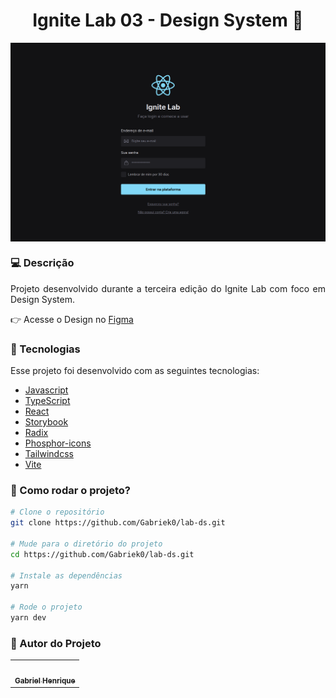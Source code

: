 <h1 align="center">Ignite Lab 03 - Design System 🎨</h1>

<div align="center">
<img  src="./public/Lab-ds-image.png" align="center"/>
</div>

### 💻 Descrição 
<p align="justify">Projeto desenvolvido durante a terceira edição do Ignite Lab com foco em Design System.</p>

👉 Acesse o Design no [Figma](https://www.figma.com/file/HMfRDJktCuyPIHrpm0OWk1/Ignite-Lab?node-id=1%3A179)

### :nut_and_bolt: Tecnologias

Esse projeto foi desenvolvido com as seguintes tecnologias:

- [Javascript][javascript]
- [TypeScript][typescript]
- [React][reactjs]
- [Storybook][storybook]
- [Radix][radix]
- [Phosphor-icons][phosphor-icons]
- [Tailwindcss][tailwindcss]
- [Vite][vite]
  
[javascript]: https://developer.mozilla.org/pt-BR/docs/Web/JavaScript
[typescript]: https://www.typescriptlang.org/
[reactjs]: https://reactjs.org
[storybook]: https://storybook.js.org/
[radix]: https://www.radix-ui.com/docs/primitives/overview/introduction
[phosphor-icons]: https://phosphoricons.com/
[TailwindCSS]: https://tailwindcss.com/
[vite]: https://vitejs.dev/



### 🤔 Como rodar o projeto? 

```bash
# Clone o repositório
git clone https://github.com/Gabriek0/lab-ds.git

# Mude para o diretório do projeto
cd https://github.com/Gabriek0/lab-ds.git

# Instale as dependências
yarn

# Rode o projeto
yarn dev
```

### 🧑 Autor do Projeto

<table>
  <tr>
    <td align="center">
      <a href="https://github.com/Gabriek0">
        <img src='https://avatars.githubusercontent.com/u/89749843?v=4' width="100px;" alt=""/>
        <br />
          <sub>
            <b>Gabriel Henrique</b>
          </sub>
      </a>
    </td>

  </tr>
</table>




